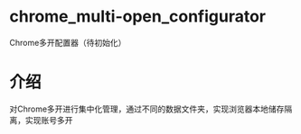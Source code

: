 # chrome_multi-open_configurator
Chrome多开配置器（待初始化）
# 介绍
对Chrome多开进行集中化管理，通过不同的数据文件夹，实现浏览器本地储存隔离，实现账号多开
